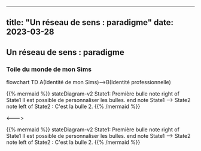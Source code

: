 
---
title: "Un réseau de sens : paradigme"
date: 2023-03-28
---

## Un réseau de sens : paradigme


### Toile du monde de mon Sims


flowchart TD
    A(Identité de mon Sims)-->B(Identité professionnelle)


{{% mermaid %}}
stateDiagram-v2
    State1: Première bulle
    note right of State1
        Il est possible de personnaliser les bulles.
    end note
    State1 --> State2
    note left of State2 : C'est la bulle 2.
{{% /mermaid %}}

<--->

{{% mermaid %}}
stateDiagram-v2
    State1: Première bulle
    note right of State1
        Il est possible de personnaliser les bulles.
    end note
    State1 --> State2
    note left of State2 : C'est la bulle 2.
{{% /mermaid %}}
